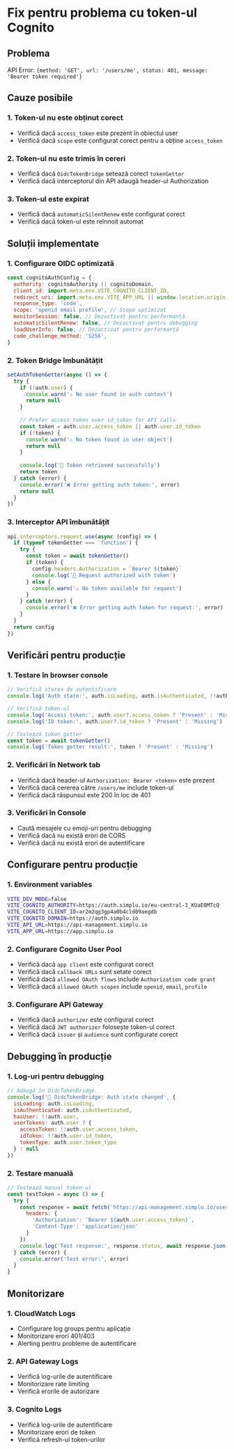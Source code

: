 # Fix pentru problema cu token-ul Cognito

## Problema
API Error: `{method: 'GET', url: '/users/me', status: 401, message: 'Bearer token required'}`

## Cauze posibile

### 1. Token-ul nu este obținut corect
- Verifică dacă `access_token` este prezent în obiectul user
- Verifică dacă `scope` este configurat corect pentru a obține `access_token`

### 2. Token-ul nu este trimis în cereri
- Verifică dacă `OidcTokenBridge` setează corect `tokenGetter`
- Verifică dacă interceptorul din API adaugă header-ul Authorization

### 3. Token-ul este expirat
- Verifică dacă `automaticSilentRenew` este configurat corect
- Verifică dacă token-ul este reînnoit automat

## Soluții implementate

### 1. Configurare OIDC optimizată
```javascript
const cognitoAuthConfig = {
  authority: cognitoAuthority || cognitoDomain,
  client_id: import.meta.env.VITE_COGNITO_CLIENT_ID,
  redirect_uri: import.meta.env.VITE_APP_URL || window.location.origin,
  response_type: 'code',
  scope: 'openid email profile', // Scope optimizat
  monitorSession: false, // Dezactivat pentru performanță
  automaticSilentRenew: false, // Dezactivat pentru debugging
  loadUserInfo: false, // Dezactivat pentru performanță
  code_challenge_method: 'S256',
}
```

### 2. Token Bridge îmbunătățit
```javascript
setAuthTokenGetter(async () => {
  try {
    if (!auth.user) {
      console.warn('⚠️ No user found in auth context')
      return null
    }
    
    // Prefer access_token over id_token for API calls
    const token = auth.user.access_token || auth.user.id_token
    if (!token) {
      console.warn('⚠️ No token found in user object')
      return null
    }
    
    console.log('🔑 Token retrieved successfully')
    return token
  } catch (error) {
    console.error('❌ Error getting auth token:', error)
    return null
  }
})
```

### 3. Interceptor API îmbunătățit
```javascript
api.interceptors.request.use(async (config) => {
  if (typeof tokenGetter === 'function') {
    try {
      const token = await tokenGetter()
      if (token) {
        config.headers.Authorization = `Bearer ${token}`
        console.log('🔑 Request authorized with token')
      } else {
        console.warn('⚠️ No token available for request')
      }
    } catch (error) {
      console.error('❌ Error getting auth token for request:', error)
    }
  }
  return config
})
```

## Verificări pentru producție

### 1. Testare în browser console
```javascript
// Verifică starea de autentificare
console.log('Auth state:', auth.isLoading, auth.isAuthenticated, !!auth.user)

// Verifică token-ul
console.log('Access token:', auth.user?.access_token ? 'Present' : 'Missing')
console.log('ID token:', auth.user?.id_token ? 'Present' : 'Missing')

// Testează token getter
const token = await tokenGetter()
console.log('Token getter result:', token ? 'Present' : 'Missing')
```

### 2. Verificări în Network tab
- Verifică dacă header-ul `Authorization: Bearer <token>` este prezent
- Verifică dacă cererea către `/users/me` include token-ul
- Verifică dacă răspunsul este 200 în loc de 401

### 3. Verificări în Console
- Caută mesajele cu emoji-uri pentru debugging
- Verifică dacă nu există erori de CORS
- Verifică dacă nu există erori de autentificare

## Configurare pentru producție

### 1. Environment variables
```bash
VITE_DEV_MODE=false
VITE_COGNITO_AUTHORITY=https://auth.simplu.io/eu-central-1_KUaE0MTcQ
VITE_COGNITO_CLIENT_ID=ar2m2qg3gp4a0b4cld09aegdb
VITE_COGNITO_DOMAIN=https://auth.simplu.io
VITE_API_URL=https://api-management.simplu.io
VITE_APP_URL=https://app.simplu.io
```

### 2. Configurare Cognito User Pool
- Verifică dacă `app client` este configurat corect
- Verifică dacă `callback URLs` sunt setate corect
- Verifică dacă `allowed OAuth flows` include `Authorization code grant`
- Verifică dacă `allowed OAuth scopes` include `openid`, `email`, `profile`

### 3. Configurare API Gateway
- Verifică dacă `authorizer` este configurat corect
- Verifică dacă `JWT authorizer` folosește token-ul corect
- Verifică dacă `issuer` și `audience` sunt configurate corect

## Debugging în producție

### 1. Log-uri pentru debugging
```javascript
// Adaugă în OidcTokenBridge
console.log('🔗 OidcTokenBridge: Auth state changed', {
  isLoading: auth.isLoading,
  isAuthenticated: auth.isAuthenticated,
  hasUser: !!auth.user,
  userTokens: auth.user ? {
    accessToken: !!auth.user.access_token,
    idToken: !!auth.user.id_token,
    tokenType: auth.user.token_type
  } : null
})
```

### 2. Testare manuală
```javascript
// Testează manual token-ul
const testToken = async () => {
  try {
    const response = await fetch('https://api-management.simplu.io/users/me', {
      headers: {
        'Authorization': `Bearer ${auth.user.access_token}`,
        'Content-Type': 'application/json'
      }
    })
    console.log('Test response:', response.status, await response.json())
  } catch (error) {
    console.error('Test error:', error)
  }
}
```

## Monitorizare

### 1. CloudWatch Logs
- Configurare log groups pentru aplicație
- Monitorizare erori 401/403
- Alerting pentru probleme de autentificare

### 2. API Gateway Logs
- Verifică log-urile de autentificare
- Monitorizare rate limiting
- Verifică erorile de autorizare

### 3. Cognito Logs
- Verifică log-urile de autentificare
- Monitorizare erori de token
- Verifică refresh-ul token-urilor 